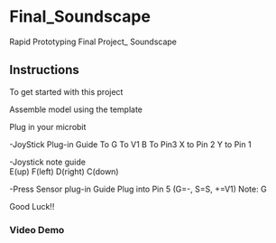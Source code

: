 # Final_Soundscape
Rapid Prototyping Final Project_ Soundscape


## Instructions

To get started with this project

Assemble model using the template 

Plug in your microbit

-JoyStick Plug-in Guide
To G
To V1
B To Pin3
X to Pin 2
Y to Pin 1

-Joystick note guide       
E(up) F(left) D(right) C(down)
  
-Press Sensor plug-in Guide
Plug into Pin 5 (G=-, S=S, +=V1)
Note: G

Good Luck!!

### Video Demo

